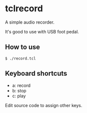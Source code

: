 # tclrecord

A simple audio recorder.

It's good to use with USB foot pedal.

## How to use

    $ ./record.tcl

## Keyboard shortcuts

- a: record
- b: stop
- c: play

Edit source code to assign other keys.
